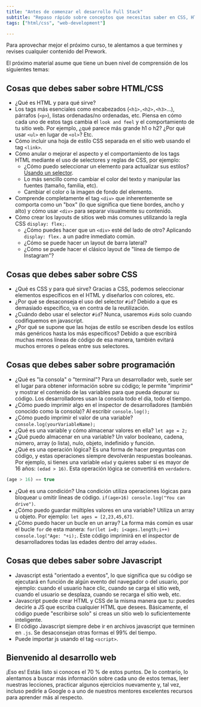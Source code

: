 ```yaml
---
title: "Antes de comenzar el desarrollo Full Stack"
subtitle: "Repaso rápido sobre conceptos que necesitas saber en CSS, HTML y JS antes de iniciar el curso de Desarrollo Full Stack"
tags: ["html/css", "web-development"]

---
```


Para aprovechar mejor el próximo curso, te alentamos a que termines y revises cualquier contenido del Prework.

El próximo material asume que tiene un buen nivel de comprensión de los siguientes temas:

## Cosas que debes saber sobre HTML/CSS

- ¿Qué es HTML y para qué sirve?
- Los tags más esenciales como encabezados (`<h1>,<h2>,<h3>`...), párrafos (`<p>`), listas ordenadas/no ordenadas, etc. Piensa en cómo cada uno de estos tags cambia el `look and feel` y el comportamiento de tu sitio web. Por ejemplo, ¿qué parece más grande h1 o h2? ¿Por qué usar `<ul>` en lugar de `<ol>`? Etc.
- Cómo incluir una hoja de estilo CSS separada en el sitio web usando el tag `<link>`.
- Cómo anular o mejorar el aspecto y el comportamiento de los tags HTML mediante el uso de selectores y reglas de CSS, por ejemplo:
  - ¿Cómo puedo seleccionar un elemento para actualizar sus estilos? [Usando un selector](https://4geeks.com/lesson/what-is-css-learn-css#wait-what-is-a-selector).
  - Lo más sencillo como cambiar el color del texto y manipular las fuentes (tamaño, familia, etc).
  - Cambiar el color o la imagen de fondo del elemento.
- Comprende completamente el tag `<div>` que inherentemente se comporta como un "box" (lo que significa que tiene bordes, ancho y alto) y cómo usar `<div>` para separar visualmente su contenido.
- Cómo crear los layouts de sitios web más comunes utilizando la regla CSS `display: flex;`.
  - ¿Cómo puedes hacer que un `<div>` esté del lado de otro? Aplicando `display: flex.` a un padre inmediato común.
  - ¿Cómo se puede hacer un layout de barra lateral?
  - ¿Cómo se puede hacer el clásico layout de "línea de tiempo de Instagram"?

## Cosas que debes saber sobre CSS

- ¿Qué es CSS y para qué sirve? Gracias a CSS, podemos seleccionar elementos específicos en el HTML y diseñarlos con colores, etc.
- ¿Por qué se desaconseja el uso del selector `#id`? Debido a que es demasiado específico, va en contra de la reutilización.
- ¿Cuándo debo usar el selector `#id`? Nunca, usaremos `#id`s solo cuando codifiquemos en javascript.
- ¿Por qué se supone que las hojas de estilo se escriben desde los estilos más genéricos hasta los más específicos? Debido a que escribirá muchas menos líneas de código de esa manera, también evitará muchos errores o peleas entre sus selectores.

## Cosas que debes saber sobre programación

- ¿Qué es "la consola" o "terminal"? Para un desarrollador web, suele ser el lugar para obtener información sobre su código; le permite "imprimir" y mostrar el contenido de las variables para que pueda depurar su código. Los desarrolladores usan la consola todo el día, todo el tiempo.
- ¿Cómo puedo imprimir algo en el inspector de desarrolladores (también conocido como la consola)? Al escribir `console.log();`
- ¿Cómo puedo imprimir el valor de una variable? `console.log(yourVariableName);`
- ¿Qué es una variable y cómo almacenar valores en ella? `let age = 2;`
- ¿Qué puedo almacenar en una variable? Un valor booleano, cadena, número, array (o lista), nulo, objeto, indefinido y función.
- ¿Qué es una operación lógica? Es una forma de hacer preguntas con código, y estas operaciones siempre devolverán respuestas booleanas. Por ejemplo, si tienes una variable `edad` y quieres saber si es mayor de 16 años: `(edad > 16)`. Esta operación lógica se convertirá en `verdadero`.

```js
(age > 16) == true
```

- ¿Qué es una condición? Una condición utiliza operaciones lógicas para bloquear u omitir líneas de código. `if(age>16) console.log("You can drive")`.
- ¿Cómo puedo guardar múltiples valores en una variable? Utiliza un array u objeto. Por ejemplo: `let ages = [2,23,45,67]`.
- ¿Cómo puedo hacer un bucle en un array? La forma más común es usar el bucle `for` de esta manera: `for(let i=0; i<ages.length;i++) console.log("Age: "+i);`. Este código imprimirá en el inspector de desarrolladores todas las edades dentro del array `edades`.

## Cosas que debes saber sobre Javascript

- Javascript está "orientado a eventos", lo que significa que su código se ejecutará en función de algún evento del navegador o del usuario, por ejemplo: cuando el usuario hace clic, cuando se carga el sitio web, cuando el usuario se desplaza, cuando se recarga el sitio web, etc.
- Javascript puede crear HTML y CSS de la misma manera que tu: puedes decirle a JS que escriba cualquier HTML que desees. Básicamente, el código puede "escribirse solo" si creas un sitio web lo suficientemente inteligente.
- El código Javascript siempre debe ir en archivos javascript que terminen en `.js`. Se desaconsejan otras formas el 99% del tiempo.
- Puede importar js usando el tag  `<script>`.

## Bienvenido al desarrollo web

¡Eso es! Estás listo si conoces el 70 % de estos puntos. De lo contrario, lo alentamos a buscar más información sobre cada uno de estos temas, leer nuestras lecciones, practicar algunos ejercicios nuevamente y, tal vez, incluso pedirle a Google o a uno de nuestros mentores excelentes recursos para aprender más al respecto.
